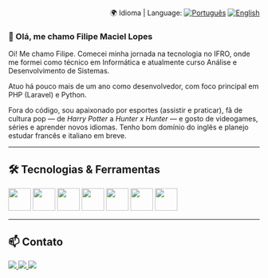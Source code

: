 <p align="right">
  🌍 Idioma | Language: 
  <a href="README.md"><img src="https://img.shields.io/badge/🇧🇷-Português-green?style=flat-square" alt="Português" /></a>
  <a href="README.en.md"><img src="https://img.shields.io/badge/🇺🇸-English-blue?style=flat-square" alt="English" /></a>
</p>

### 👋 Olá, me chamo Filipe Maciel Lopes

Oi! Me chamo Filipe. Comecei minha jornada na tecnologia no IFRO, onde me formei como técnico em Informática e atualmente curso Análise e Desenvolvimento de Sistemas.

Atuo há pouco mais de um ano como desenvolvedor, com foco principal em PHP (Laravel) e Python.

Fora do código, sou apaixonado por esportes (assistir e praticar), fã de cultura pop — de *Harry Potter* a *Hunter x Hunter* — e gosto de videogames, séries e aprender novos idiomas. Tenho bom domínio do inglês e planejo estudar francês e italiano em breve.

---

## 🛠️ Tecnologias & Ferramentas
<div>
  <img height="45rem" src="https://cdn.jsdelivr.net/gh/devicons/devicon/icons/csharp/csharp-original.svg" />
  <img height="45rem" src="https://cdn.jsdelivr.net/gh/devicons/devicon/icons/python/python-original.svg" />
  <img height="45rem" src="https://cdn.jsdelivr.net/gh/devicons/devicon/icons/django/django-plain.svg" />
  <img height="45rem" src="https://cdn.jsdelivr.net/gh/devicons/devicon/icons/figma/figma-original.svg" />
  <img height="45rem" src="https://cdn.jsdelivr.net/gh/devicons/devicon/icons/html5/html5-original.svg" />
  <img height="45rem" src="https://cdn.jsdelivr.net/gh/devicons/devicon/icons/css3/css3-original.svg" />
  <img height="45rem" src="https://cdn.jsdelivr.net/gh/devicons/devicon/icons/javascript/javascript-plain.svg" />
</div>

---

## 📫 Contato

<div>
  <a href="https://instagram.com/fimaciel13" target="_blank">
    <img src="https://img.shields.io/badge/-Instagram-%23E4405F?style=for-the-badge&logo=instagram&logoColor=white">
  </a>
  <a href="mailto:filipemaciellopes01@gmail.com">
    <img src="https://img.shields.io/badge/Gmail-D14836?style=for-the-badge&logo=gmail&logoColor=white">
  </a>
  <a href="https://www.linkedin.com/in/filipe-maciel-lopes-221256267" target="_blank">
    <img src="https://img.shields.io/badge/-LinkedIn-%230077B5?style=for-the-badge&logo=linkedin&logoColor=white">
  </a>   
</div>
